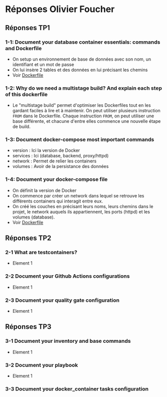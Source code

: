 # Réponses Olivier Foucher

## Réponses TP1

### 1-1: Document your database container essentials: commands and Dockerfile
- On setup un environnement de base de données avec son nom, un identifiant et un mot de passe
- On lui insère 2 tables et des données en lui précisant les chemins
- Voir [Dockerfile](./TP1/TP_Docker/Dockerfile)

### 1-2: Why do we need a multistage build? And explain each step of this dockerfile
- Le "multistage build" permet d'optimiser les Dockerfiles tout en les gardant faciles à lire et à maintenir. On peut utiliser plusieurs instruction ```FROM``` dans le Dockerfile. Chaque instruction ```FROM```, on peut utiliser une base différente, et chacune d'entre elles commence une nouvelle étape de build.

### 1-3: Document docker-compose most important commands
- version : Ici la version de Docker
- services : Ici (database, backend, proxy/httpd)
- network : Permet de relier les containers
- volumes : Avoir de la persistance des données

### 1-4: Document your docker-compose file
- On définit la version de Docker
- On commence par créer un network dans lequel se retrouve les différents containers qui interagit entre eux.
- On créé les couches en précisant leurs noms, leurs chemins dans le projet, le network auquels ils appartiennent, les ports (httpd) et les volumes (database).
- Voir [Dockerfile](./TP1/docker-compose.yml)

## Réponses TP2

### 2-1 What are testcontainers?
- Element 1

### 2-2 Document your Github Actions configurations
- Element 1

### 2-3 Document your quality gate configuration
- Element 1

## Réponses TP3

### 3-1 Document your inventory and base commands
- Element 1

### 3-2 Document your playbook
- Element 1

### 3-3 Document your docker_container tasks configuration

